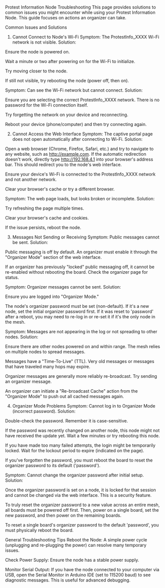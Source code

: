 Protest Information Node Troubleshooting
This page provides solutions to common issues you might encounter while using your Protest Information Node. This guide focuses on actions an organizer can take.

Common Issues and Solutions
1. Cannot Connect to Node's Wi-Fi
Symptom: The ProtestInfo_XXXX Wi-Fi network is not visible.
Solution:

Ensure the node is powered on.

Wait a minute or two after powering on for the Wi-Fi to initialize.

Try moving closer to the node.

If still not visible, try rebooting the node (power off, then on).

Symptom: Can see the Wi-Fi network but cannot connect.
Solution:

Ensure you are selecting the correct ProtestInfo_XXXX network. There is no password for the Wi-Fi connection itself.

Try forgetting the network on your device and reconnecting.

Reboot your device (phone/computer) and then try connecting again.

2. Cannot Access the Web Interface
Symptom: The captive portal page does not open automatically after connecting to Wi-Fi.
Solution:

Open a web browser (Chrome, Firefox, Safari, etc.) and try to navigate to any website, such as http://example.com. If the automatic redirection doesn't work, directly type http://192.168.4.1 into your browser's address bar. This should redirect you to the node's web interface.

Ensure your device's Wi-Fi is connected to the ProtestInfo_XXXX network and not another network.

Clear your browser's cache or try a different browser.

Symptom: The web page loads, but looks broken or incomplete.
Solution:

Try refreshing the page multiple times.

Clear your browser's cache and cookies.

If the issue persists, reboot the node.

3. Messages Not Sending or Receiving
Symptom: Public messages cannot be sent.
Solution:

Public messaging is off by default. An organizer must enable it through the "Organizer Mode" section of the web interface.

If an organizer has previously "locked" public messaging off, it cannot be re-enabled without rebooting the board. Check the organizer page for status.

Symptom: Organizer messages cannot be sent.
Solution:

Ensure you are logged into "Organizer Mode."

The node's organizer password must be set (non-default). If it's a new node, set the initial organizer password first. If it was reset to 'password' after a reboot, you may need to re-log in or re-set it if it's the only node in the mesh.

Symptom: Messages are not appearing in the log or not spreading to other nodes.
Solution:

Ensure there are other nodes powered on and within range. The mesh relies on multiple nodes to spread messages.

Messages have a "Time-To-Live" (TTL). Very old messages or messages that have traveled many hops may expire.

Organizer messages are generally more reliably re-broadcast. Try sending an organizer message.

An organizer can initiate a "Re-broadcast Cache" action from the "Organizer Mode" to push out all cached messages again.

4. Organizer Mode Problems
Symptom: Cannot log in to Organizer Mode (incorrect password).
Solution:

Double-check the password. Remember it is case-sensitive.

If the password was recently changed on another node, this node might not have received the update yet. Wait a few minutes or try rebooting this node.

If you have made too many failed attempts, the login might be temporarily locked. Wait for the lockout period to expire (indicated on the page).

If you've forgotten the password, you must reboot the board to reset the organizer password to its default ('password').

Symptom: Cannot change the organizer password after initial setup.
Solution:

Once the organizer password is set on a node, it is locked for that session and cannot be changed via the web interface. This is a security feature.

To truly reset the organizer password to a new value across an entire mesh, all boards must be powered off first. Then, power on a single board, set the new password, and then power on the remaining boards.

To reset a single board's organizer password to the default 'password', you must physically reboot the board.

General Troubleshooting Tips
Reboot the Node: A simple power cycle (unplugging and re-plugging the power) can resolve many temporary issues.

Check Power Supply: Ensure the node has a stable power supply.

Monitor Serial Output: If you have the node connected to your computer via USB, open the Serial Monitor in Arduino IDE (set to 115200 baud) to see diagnostic messages. This is useful for advanced debugging.

